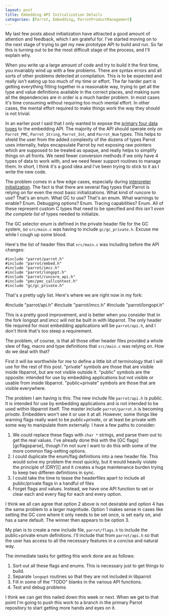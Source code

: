 ```yaml
---
layout: post
title: Embedding API Initialization Details
categories: [Parrot, Embedding, ParrotProductManagement]
---
```


My last few posts about initialization have attracted a good amount of
attention and feedback, which I am grateful for. I've started moving on to the
next stage of trying to get my new prototype API to build and run. So far this
is turning out to be the most difficult stage of the process, and I'll explain
why.

When you write up a large amount of code and try to build it the first time,
you invariably wind up with a few problems. There are syntax errors and all
sorts of other problems detected at compilation. This is to be expected and
really isn't eating up too much of my time or effort. The far harder part is
getting everything fitting together in a reasonable way, trying to get all
the type and value definitions available in the correct places, and making
sure all the dependencies are in order is a much harder problem. In most cases
it's time consuming without requiring too much mental effort. In other cases,
the mental effort required to make things work the way they should is not
trivial.

In an earlier post I said that I only wanted to expose the [primary four data
types][datatypespost] to the embedding API. The majority of the API should
operate only on `Parrot_PMC`, `Parrot_String`, `Parrot_Int`, and `Parrot_Num`
types. This helps to shield the user from the added complexity of the dozens
of types Parrot uses internally, helps encapsulate Parrot by not exposing
raw pointers which are supposed to be treated as opaque, and really helps to
simplify things on all fronts. We need fewer conversion methods if we only
have 4 types of data to work with, and we need fewer support routines to
manage them. In short, I think it's a good idea and I've been trying to stick
to it as I write the new code.

[datatypespost]:/2010/11/06/embedding_api.html

The problem comes in a few edge cases, especially during [interpreter
initialization][interpinitialization]. The fact is that there are several flag
types that Parrot is
relying on for even the most basic initializations. What kind of runcore to
use? That's an enum. What GC to use? That's an enum. What warnings to enable?
Enum. Debugging options? Enum. Tracing capabilities? Enum. All of these
represent custom C types that need to be specified and *this isn't even the
complete list* of types needed to initialize.

[interpinitialization]: /2010/11/13/embed_api_comment_response.html

The GC selector enum is defined in the private header file for the GC system,
so `src/main.c` was having to include `gc/gc_private.h`. Excuse me while I
cough up some blood.

Here's the list of header files that `src/main.c` was including before the API
changes:

    #include "parrot/parrot.h"
    #include "parrot/embed.h"
    #include "parrot/imcc.h"
    #include "parrot/longopt.h"
    #include "parrot/runcore_api.h"
    #include "pmc/pmc_callcontext.h"
    #include "gc/gc_private.h"

That's a pretty ugly list. Here's where we are right now in my fork:

#include "parrot/api.h"
#include "parrot/imcc.h"
#include "parrot/longopt.h"

This is a pretty good improvement, and is better when you consider that in
the fork longopt and imcc will not be built in with libparrot. The only
header file required for most embedding applications will be `parrot/api.h`,
and I don't think that's too steep a requirement.

The problem, of course, is that all those other header files provided a whole
slew of flag, macro and type definitions that `src/main.c` was relying on.
How do we deal with that?

First it will be worthwhile for me to define a little bit of terminology that
I will use for the rest of this post. "private" symbols are those that are
visible inside libparrot, but are not visible outside it. "public" symbols are
the opposite: intended for use by embedding applications but not visible or
usable from inside libparrot. "public+private" symbols are those that are
visible everywhere.

The problem I am having is this: The new include file `parrot/api.h` is
*public*. It is intended for use by embedding applications and is not
intended to be used within libparrot itself. The master include
`parrot/parrot.h` is becoming *private*. Embedders won't see it or use it at
all. However, some things like warning flags really want to be
*public+private*, or at least be private with some way to manipulate them
externally. I have a few paths to consider:

1. We could replace these flags with `char *` strings, and parse them out to
get the real values. I've already done this with the [GC flags][gcflagsparse],
though I'm not sure I want to do this with some of the more common
flag-setting options.
2. I could duplicate the enum/flag definitions into a new header file. This
would solve my problem the most quickly, but it would heavily violate the
principle of [DRY][] and it creates a huge maintenance burden trying to keep
two differen definitions in sync.
3. I could take the time to tease the headerfiles apart to include all
public/private flags in a handful of files
4. Forget flags and values. Instead, we have one API function to set or clear
each and every flag for each and every option.

I think we all can agree that option 2 above is not desirable and option 4
has the same problem to a larger magnitude. Option 1 makes sense
in cases like setting the GC core where it only needs to be set once, is set
early on, and has a sane default. The winner then appears to be option 3.

My plan is to create a new include file, `parrot/flags.h` to include the
public+private enum definitions. I'll include that from `parrot/api.h` so that
the user has access to all the necessary features in a concise and natural
way.

The immediate tasks for getting this work done are as follows:

1. Sort out all these flags and enums. This is necessary just to get things
to build.
2. Separate `longopt` routines so that they are not included in libparrot
3. Fill in some of the "TODO" blanks in the various API functions.
4. Test and debug problems

I think we can get this nailed down this week or next. When we get to that
point I'm going to push this work to a branch in the primary Parrot repository
to start getting more hands and eyes on it.

